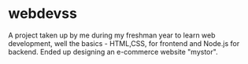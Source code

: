 # webdevss
A project taken up by me during my freshman year to learn web development, well the basics - HTML,CSS, for frontend and Node.js for backend.
Ended up designing an e-commerce website "mystor".
